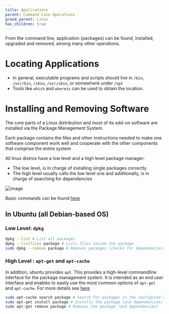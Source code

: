 ```yaml
---
title: Applications
parent: Command Line Operations
grand_parent: Linux
has_children: true
---
```


From the command line, application (packages) can be found, installed, upgraded and removed, among many other operations.

# Locating Applications
- In general, executable programs and scripts should live in `/bin`, `/usr/bin`, `/sbin`, `/usr/sbin`, or somewhere under `/opt`
- Tools like `which` and `whereis` can be used to obtain the location.

# Installing and Removing Software

The core parts of a Linux distribution and most of its add-on software are installed via the Package Management System. 

Each package contains the files and other instructions needed to make one software component work well and cooperate with the other components that comprise the entire system

All linux distros have a low level and a high level package manager:
- The low level, is in charge of installing single packages correctly. 
- The high level usually calls the low level one and additionally, is in charge of searching for dependencies

![image](https://user-images.githubusercontent.com/64461123/119973603-fa0ae000-bfb3-11eb-998f-0d9fe57e614f.png)

Basic commands can be found [here](https://prod-edxapp.edx-cdn.org/assets/courseware/v1/f478e1c28b54f5df1d53ef1bc855b2e3/asset-v1:LinuxFoundationX+LFS101x+3T2018+type@asset+block/Basic_Packagaing_Commands.pdf)

## In Ubuntu (all Debian-based OS)

### Low Level: `dpkg`

```bash
dpkg --list # List all packages 
dpkg --listfiles package # Lists files inside the package
sudo dpkg --remove package # Removes packages (checks for dependencies)
```

### High Level : `apt-get` and `apt-cache`

In addition, ubuntu provides `apt`. This provides a high-level commandline interface for the package management system. It is intended as an end user interface and
enables to easily use the most common options of `apt-get` and `apt-cache`. For more details see [here](https://itsfoss.com/apt-vs-apt-get-difference/)

```bash
sudo apt-cache search package # Search for packages in the configured repositories
sudo apt-get install package # Installs the package (and dependencies)
sudo apt-get remove package # Removes the package (and dependencies)
```